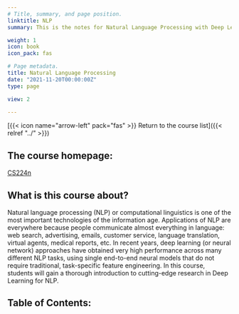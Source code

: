 ```yaml
---
# Title, summary, and page position.
linktitle: NLP
summary: This is the notes for Natural Language Processing with Deep Learning course (CS224n) at Stanford University.

weight: 1
icon: book
icon_pack: fas

# Page metadata.
title: Natural Language Processing
date: "2021-11-20T00:00:00Z"
type: page

view: 2

---
```


[{{< icon name="arrow-left" pack="fas" >}} Return to the course list]({{< relref "../" >}}) 

## The course homepage:
[CS224n](http://web.stanford.edu/class/cs224n/)

## What is this course about?
Natural language processing (NLP) or computational linguistics is one of the most important technologies of the information age. Applications of NLP are everywhere because people communicate almost everything in language: web search, advertising, emails, customer service, language translation, virtual agents, medical reports, etc. In recent years, deep learning (or neural network) approaches have obtained very high performance across many different NLP tasks, using single end-to-end neural models that do not require traditional, task-specific feature engineering. In this course, students will gain a thorough introduction to cutting-edge research in Deep Learning for NLP.

## Table of Contents:
